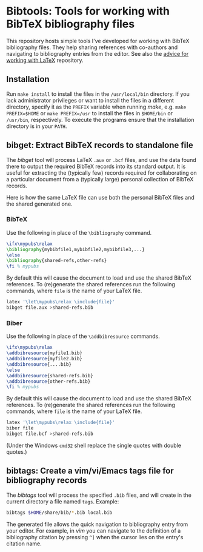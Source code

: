 # Bibtools: Tools for working with BibTeX bibliography files
This repository hosts simple tools I've developed for working
with BibTeX bibliography files.
They help sharing references with co-authors and navigating to
bibliography entries from the editor.
See also the
[advice for working with LaTeX](https://github.com/dspinellis/latex-advice)
repository.

## Installation
Run `make install` to install the files in the `/usr/local/bin` directory.
If you lack administrator privileges or want to install the files
in a different directory, specify it as the `PREFIX` variable
when running _make_, e.g. `make PREFIX=$HOME` or `make PREFIX=/usr` to
install the files in `$HOME/bin` or `/usr/bin`, respectively.
To execute the programs ensure that the installation directory
is in your `PATH`.

## bibget: Extract BibTeX records to standalone file

The _bibget_ tool will process LaTeX `.aux` or `.bcf` files,
and use the data found there to output the required BibTeX records into
its standard output.
It is useful for extracting the (typically few) records required for
collaborating on a particular document from a (typically large)
personal collection of BibTeX records.

Here is how the same LaTeX file can use both the personal BibTeX files
and the shared generated one.

### BibTeX
Use the following in place of the `\bibliography` command.

```.tex
\ifx\mypubs\relax
\bibliography{mybibfile1,mybibfile2,mybibfile3,...}
\else
\bibliography{shared-refs,other-refs}
\fi % mypubs
```

By default this will cause the document to load and use the shared
BibTeX references.
To (re)generate the shared references run the following commands,
where `file` is the name of your LaTeX file.

```.sh
latex '\let\mypubs\relax \include{file}'
bibget file.aux >shared-refs.bib
```

### Biber
Use the following in place of the `\addbibresource` commands.

```.tex
\ifx\mypubs\relax
\addbibresource{myfile1.bib}
\addbibresource{myfile2.bib}
\addbibresource{....bib}
\else
\addbibresource{shared-refs.bib}
\addbibresource{other-refs.bib}
\fi % mypubs
```

By default this will cause the document to load and use the shared
BibTeX references.
To (re)generate the shared references run the following commands,
where `file` is the name of your LaTeX file.

```.sh
latex '\let\mypubs\relax \include{file}'
biber file
bibget file.bcf >shared-refs.bib
```

(Under the Windows `cmd32` shell replace the single quotes with double quotes.)

## bibtags: Create a vim/vi/Emacs tags file for bibliography records

The _bibtags_ tool will process the specified `.bib` files,
and will create in the current directory a file named `tags`.
Example:
```sh
bibtags $HOME/share/bib/*.bib local.bib
```
The generated file allows the quick navigation to bibliography entry from
your editor.
For example, in _vim_ you can navigate to the definition
of a bibliography citation by pressing `^]` when the cursor
lies on the entry's citation name.
